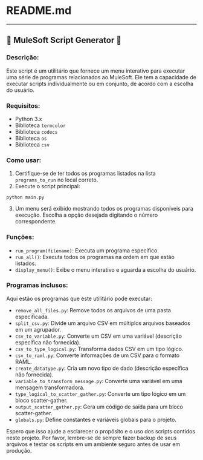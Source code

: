 # README.md

---

## 🚀 MuleSoft Script Generator 🚀

### Descrição:

Este script é um utilitário que fornece um menu interativo para executar uma série de programas relacionados ao MuleSoft. Ele tem a capacidade de executar scripts individualmente ou em conjunto, de acordo com a escolha do usuário.

### Requisitos:

- Python 3.x
- Biblioteca `termcolor`
- Biblioteca `codecs`
- Biblioteca `os`
- Biblioteca `csv`

### Como usar:

1. Certifique-se de ter todos os programas listados na lista `programs_to_run` no local correto.
2. Execute o script principal:
```
python main.py
```
3. Um menu será exibido mostrando todos os programas disponíveis para execução. Escolha a opção desejada digitando o número correspondente.

### Funções:

- `run_program(filename)`: Executa um programa específico.
- `run_all()`: Executa todos os programas na ordem em que estão listados.
- `display_menu()`: Exibe o menu interativo e aguarda a escolha do usuário.

### Programas inclusos:

Aqui estão os programas que este utilitário pode executar:

- `remove_all_files.py`: Remove todos os arquivos de uma pasta especificada.
- `split_csv.py`: Divide um arquivo CSV em múltiplos arquivos baseados em um agrupador.
- `csv_to_variable.py`: Converte um CSV em uma variável (descrição específica não fornecida).
- `csv_to_type_logical.py`: Transforma dados CSV em um tipo lógico.
- `csv_to_raml.py`: Converte informações de um CSV para o formato RAML.
- `create_datatype.py`: Cria um novo tipo de dado (descrição específica não fornecida).
- `variable_to_transform_message.py`: Converte uma variável em uma mensagem transformadora.
- `type_logical_to_scatter_gather.py`: Converte um tipo lógico em um bloco scatter-gather.
- `output_scatter_gather.py`: Gera um código de saída para um bloco scatter-gather.
- `globals.py`: Define constantes e variáveis globais para o projeto.


Espero que isso ajude a esclarecer o propósito e o uso dos scripts contidos neste projeto. Por favor, lembre-se de sempre fazer backup de seus arquivos e testar os scripts em um ambiente seguro antes de usar em produção.
